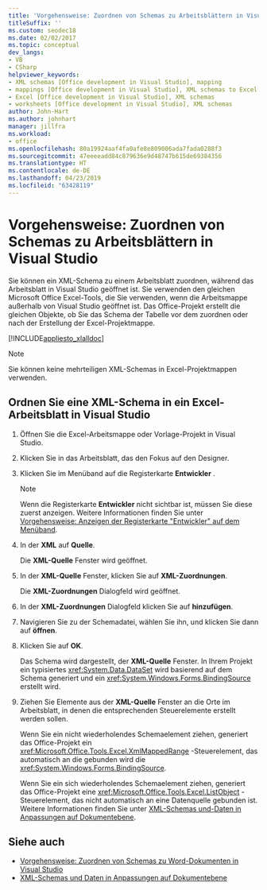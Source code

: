 ```yaml
---
title: 'Vorgehensweise: Zuordnen von Schemas zu Arbeitsblättern in Visual Studio'
titleSuffix: ''
ms.custom: seodec18
ms.date: 02/02/2017
ms.topic: conceptual
dev_langs:
- VB
- CSharp
helpviewer_keywords:
- XML schemas [Office development in Visual Studio], mapping
- mappings [Office development in Visual Studio], XML schemas to Excel worksheets
- Excel [Office development in Visual Studio], XML schemas
- worksheets [Office development in Visual Studio], XML schemas
author: John-Hart
ms.author: johnhart
manager: jillfra
ms.workload:
- office
ms.openlocfilehash: 80a19924aaf4fa0afe8e809006ada7fada0288f3
ms.sourcegitcommit: 47eeeeadd84c879636e9d48747b615de69384356
ms.translationtype: HT
ms.contentlocale: de-DE
ms.lasthandoff: 04/23/2019
ms.locfileid: "63428119"
---
```

# <a name="how-to-map-schemas-to-worksheets-inside-visual-studio"></a>Vorgehensweise: Zuordnen von Schemas zu Arbeitsblättern in Visual Studio
  Sie können ein XML-Schema zu einem Arbeitsblatt zuordnen, während das Arbeitsblatt in Visual Studio geöffnet ist. Sie verwenden den gleichen Microsoft Office Excel-Tools, die Sie verwenden, wenn die Arbeitsmappe außerhalb von Visual Studio geöffnet ist. Das Office-Projekt erstellt die gleichen Objekte, ob Sie das Schema der Tabelle vor dem zuordnen oder nach der Erstellung der Excel-Projektmappe.

 [!INCLUDE[appliesto_xlalldoc](../vsto/includes/appliesto-xlalldoc-md.md)]

> [!NOTE]
> Sie können keine mehrteiligen XML-Schemas in Excel-Projektmappen verwenden.

## <a name="to-map-an-xml-schema-to-an-excel-worksheet-in-visual-studio"></a>Ordnen Sie eine XML-Schema in ein Excel-Arbeitsblatt in Visual Studio

1. Öffnen Sie die Excel-Arbeitsmappe oder Vorlage-Projekt in Visual Studio.

2. Klicken Sie in das Arbeitsblatt, das den Fokus auf den Designer.

3. Klicken Sie im Menüband auf die Registerkarte **Entwickler** .

    > [!NOTE]
    > Wenn die Registerkarte **Entwickler** nicht sichtbar ist, müssen Sie diese zuerst anzeigen. Weitere Informationen finden Sie unter [Vorgehensweise: Anzeigen der Registerkarte "Entwickler" auf dem Menüband](../vsto/how-to-show-the-developer-tab-on-the-ribbon.md).

4. In der **XML** auf **Quelle**.

     Die **XML-Quelle** Fenster wird geöffnet.

5. In der **XML-Quelle** Fenster, klicken Sie auf **XML-Zuordnungen**.

     Die **XML-Zuordnungen** Dialogfeld wird geöffnet.

6. In der **XML-Zuordnungen** Dialogfeld klicken Sie auf **hinzufügen**.

7. Navigieren Sie zu der Schemadatei, wählen Sie ihn, und klicken Sie dann auf **öffnen**.

8. Klicken Sie auf **OK**.

     Das Schema wird dargestellt, der **XML-Quelle** Fenster. In Ihrem Projekt ein typisiertes <xref:System.Data.DataSet> wird basierend auf dem Schema generiert und ein <xref:System.Windows.Forms.BindingSource> erstellt wird.

9. Ziehen Sie Elemente aus der **XML-Quelle** Fenster an die Orte im Arbeitsblatt, in denen die entsprechenden Steuerelemente erstellt werden sollen.

     Wenn Sie ein nicht wiederholendes Schemaelement ziehen, generiert das Office-Projekt ein <xref:Microsoft.Office.Tools.Excel.XmlMappedRange> -Steuerelement, das automatisch an die gebunden wird die <xref:System.Windows.Forms.BindingSource>.

     Wenn Sie ein sich wiederholendes Schemaelement ziehen, generiert das Office-Projekt eine <xref:Microsoft.Office.Tools.Excel.ListObject> -Steuerelement, das nicht automatisch an eine Datenquelle gebunden ist. Weitere Informationen finden Sie unter [XML-Schemas und-Daten in Anpassungen auf Dokumentebene](../vsto/xml-schemas-and-data-in-document-level-customizations.md).

## <a name="see-also"></a>Siehe auch
- [Vorgehensweise: Zuordnen von Schemas zu Word-Dokumenten in Visual Studio](../vsto/how-to-map-schemas-to-word-documents-inside-visual-studio.md)
- [XML-Schemas und Daten in Anpassungen auf Dokumentebene](../vsto/xml-schemas-and-data-in-document-level-customizations.md)
